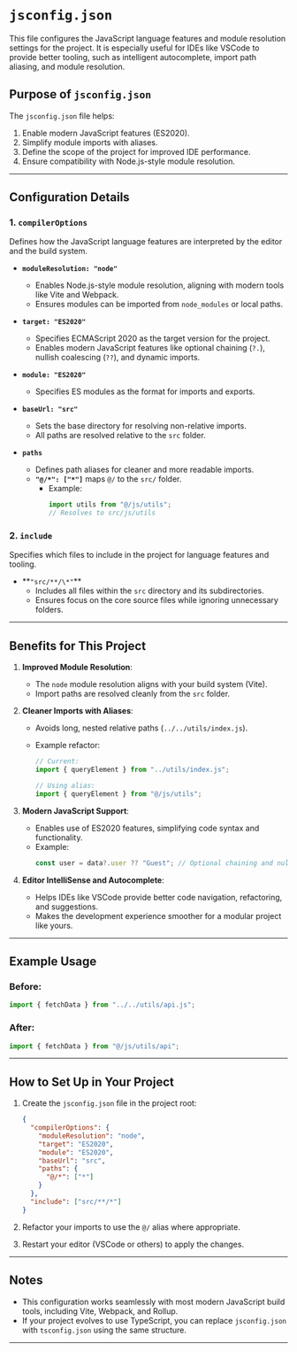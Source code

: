 # `jsconfig.json`

This file configures the JavaScript language features and module resolution settings for the project. It is especially useful for IDEs like VSCode to provide better tooling, such as intelligent autocomplete, import path aliasing, and module resolution.

## Purpose of `jsconfig.json`

The `jsconfig.json` file helps:

1. Enable modern JavaScript features (ES2020).
2. Simplify module imports with aliases.
3. Define the scope of the project for improved IDE performance.
4. Ensure compatibility with Node.js-style module resolution.

---

## Configuration Details

### 1. **`compilerOptions`**

Defines how the JavaScript language features are interpreted by the editor and the build system.

- **`moduleResolution: "node"`**

  - Enables Node.js-style module resolution, aligning with modern tools like Vite and Webpack.
  - Ensures modules can be imported from `node_modules` or local paths.

- **`target: "ES2020"`**

  - Specifies ECMAScript 2020 as the target version for the project.
  - Enables modern JavaScript features like optional chaining (`?.`), nullish coalescing (`??`), and dynamic imports.

- **`module: "ES2020"`**

  - Specifies ES modules as the format for imports and exports.

- **`baseUrl: "src"`**

  - Sets the base directory for resolving non-relative imports.
  - All paths are resolved relative to the `src` folder.

- **`paths`**
  - Defines path aliases for cleaner and more readable imports.
  - **`"@/*": ["*"]`** maps `@/` to the `src/` folder.
    - Example:
      ```javascript
      import utils from "@/js/utils";
      // Resolves to src/js/utils
      ```

### 2. **`include`**

Specifies which files to include in the project for language features and tooling.

- **`"src/**/\*"`\*\*
  - Includes all files within the `src` directory and its subdirectories.
  - Ensures focus on the core source files while ignoring unnecessary folders.

---

## Benefits for This Project

1. **Improved Module Resolution**:

   - The `node` module resolution aligns with your build system (Vite).
   - Import paths are resolved cleanly from the `src` folder.

2. **Cleaner Imports with Aliases**:

   - Avoids long, nested relative paths (`../../utils/index.js`).
   - Example refactor:

     ```javascript
     // Current:
     import { queryElement } from "../utils/index.js";

     // Using alias:
     import { queryElement } from "@/js/utils";
     ```

3. **Modern JavaScript Support**:

   - Enables use of ES2020 features, simplifying code syntax and functionality.
   - Example:
     ```javascript
     const user = data?.user ?? "Guest"; // Optional chaining and nullish coalescing
     ```

4. **Editor IntelliSense and Autocomplete**:
   - Helps IDEs like VSCode provide better code navigation, refactoring, and suggestions.
   - Makes the development experience smoother for a modular project like yours.

---

## Example Usage

### Before:

```javascript
import { fetchData } from "../../utils/api.js";
```

### After:

```javascript
import { fetchData } from "@/js/utils/api";
```

---

## How to Set Up in Your Project

1. Create the `jsconfig.json` file in the project root:

   ```json
   {
     "compilerOptions": {
       "moduleResolution": "node",
       "target": "ES2020",
       "module": "ES2020",
       "baseUrl": "src",
       "paths": {
         "@/*": ["*"]
       }
     },
     "include": ["src/**/*"]
   }
   ```

2. Refactor your imports to use the `@/` alias where appropriate.

3. Restart your editor (VSCode or others) to apply the changes.

---

## Notes

- This configuration works seamlessly with most modern JavaScript build tools, including Vite, Webpack, and Rollup.
- If your project evolves to use TypeScript, you can replace `jsconfig.json` with `tsconfig.json` using the same structure.

---
